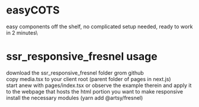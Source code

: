 # easyCOTS
easy components off the shelf, no complicated setup needed, ready to work in 2 minutes\
# ssr_responsive_fresnel usage
download the ssr_responsive_fresnel folder grom github\
copy media.tsx to your client root (parent folder of pages in next.js)\
start anew with pages/index.tsx or observe the example therein and apply it to the webpage that hosts the html portion you want to make responsive\
install the necessary modules (yarn add @artsy/fresnel)
